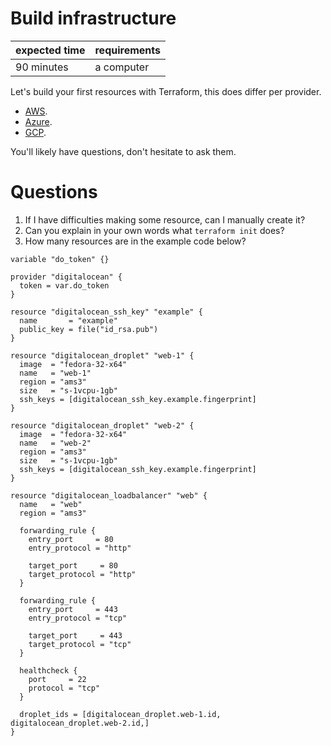 # Build infrastructure

|expected time|requirements|
|-------------|------------|
|90 minutes   |a computer  |

Let's build your first resources with Terraform, this does differ per provider.

- [AWS](https://learn.hashicorp.com/tutorials/terraform/aws-build?in=terraform/aws-get-started).
- [Azure](https://learn.hashicorp.com/tutorials/terraform/azure-build?in=terraform/azure-get-started).
- [GCP](https://learn.hashicorp.com/collections/terraform/gcp-get-started).

You'll likely have questions, don't hesitate to ask them.

# Questions

1. If I have difficulties making some resource, can I manually create it?
2. Can you explain in your own words what `terraform init` does?
3. How many resources are in the example code below?

```
variable "do_token" {}

provider "digitalocean" {
  token = var.do_token
}

resource "digitalocean_ssh_key" "example" {
  name       = "example"
  public_key = file("id_rsa.pub")
}

resource "digitalocean_droplet" "web-1" {
  image  = "fedora-32-x64"
  name   = "web-1"
  region = "ams3"
  size   = "s-1vcpu-1gb"
  ssh_keys = [digitalocean_ssh_key.example.fingerprint]
}

resource "digitalocean_droplet" "web-2" {
  image  = "fedora-32-x64"
  name   = "web-2"
  region = "ams3"
  size   = "s-1vcpu-1gb"
  ssh_keys = [digitalocean_ssh_key.example.fingerprint]
}

resource "digitalocean_loadbalancer" "web" {
  name   = "web"
  region = "ams3"

  forwarding_rule {
    entry_port     = 80
    entry_protocol = "http"

    target_port     = 80
    target_protocol = "http"
  }

  forwarding_rule {
    entry_port     = 443
    entry_protocol = "tcp"

    target_port     = 443
    target_protocol = "tcp"
  }

  healthcheck {
    port     = 22
    protocol = "tcp"
  }

  droplet_ids = [digitalocean_droplet.web-1.id, digitalocean_droplet.web-2.id,]
}
```
